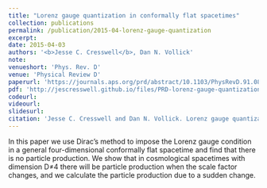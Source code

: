 ```yaml
---
title: "Lorenz gauge quantization in conformally flat spacetimes"
collection: publications
permalink: /publication/2015-04-lorenz-gauge-quantization
excerpt: 
date: 2015-04-03
authors: '<b>Jesse C. Cresswell</b>, Dan N. Vollick'
note:
venueshort: 'Phys. Rev. D'
venue: 'Physical Review D'
paperurl: 'https://journals.aps.org/prd/abstract/10.1103/PhysRevD.91.084008'
pdf: 'http://jescresswell.github.io/files/PRD-lorenz-gauge-quantization.pdf'
codeurl:
videourl:
slidesurl:
citation: 'Jesse C. Cresswell and Dan N. Vollick. Lorenz gauge quantization in conformally flat spacetimes. Phys. Rev. D 91, 084008, 2015'
---
```

In this paper we use Dirac’s method to impose the Lorenz gauge condition in a general four-dimensional conformally flat spacetime and find that there is no particle production. We show that in cosmological spacetimes with dimension D≠4 there will be particle production when the scale factor changes, and we calculate the particle production due to a sudden change.